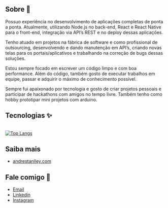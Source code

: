 ## Sobre :crystal_ball:
Possuo experiência no desenvolvimento de aplicações completas de ponta a ponta. Atualmente, utilizando Node.js no back-end, React e React Native para o front-end, integração via API’s REST e no deploy dessas aplicações.

Tenho atuado em projetos na fábrica de software e como profissional de outsourcing, desenvolvendo e dando manutenção em API’s, criando novas telas para os portais/aplicativos e trabalhando na correção de bugs dessas soluções.

Estou sempre focado em escrever um código limpo e com boa performance. Além do código, também gosto de executar trabalhos em equipe, passar e adquirir o máximo de conhecimento possível.

Sempre fui apaixonado por tecnologia e gosto de criar projetos pessoais e participar de hackathons com amigos no tempo livre. Também tenho como hobby prototipar mini projetos com arduino.

## Tecnologias :sparkles:
<br>[![Top Langs](https://github-readme-stats.vercel.app/api/top-langs/?username=andrestanlley&langs_count=6&layout=compact&theme=tokyonight)](https://github.com/andrestanlley/github-readme-stats)

## Saiba mais
* [andrestanlley.com](https://andrestanlley.com)

## Fale comigo :calling:
* [Email](mailto:stanlley41@gmail.com)
* [Linkedin](https://linkedin.com/in/andrestanlley)
* [Instagram](https://instagram.com/andrestanlley)
